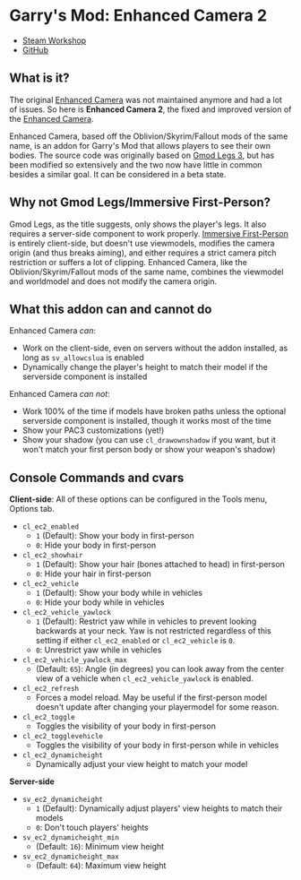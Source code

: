 Garry's Mod: Enhanced Camera 2
============================

* [Steam Workshop](https://steamcommunity.com/sharedfiles/filedetails/?id=678037029)
* [GitHub](https://github.com/VictorienXP/gmod-enhanced-camera-2)

What is it?
-----------

The original [Enhanced Camera](https://github.com/elizagamedev/gmod-enhanced-camera) was not maintained anymore and had a lot of issues. So here is **Enhanced Camera 2**, the fixed and improved version of the [Enhanced Camera](https://github.com/elizagamedev/gmod-enhanced-camera).

Enhanced Camera, based off the Oblivion/Skyrim/Fallout mods of the same name, is an addon for Garry's Mod that allows players to see their own bodies. The source code was originally based on [Gmod Legs 3](https://steamcommunity.com/sharedfiles/filedetails/?id=112806637), but has been modified so extensively and the two now have little in common besides a similar goal. It can be considered in a beta state.

Why not Gmod Legs/Immersive First-Person?
-----------------------------------------

Gmod Legs, as the title suggests, only shows the player's legs. It also requires a server-side component to work properly. [Immersive First-Person](https://steamcommunity.com/sharedfiles/filedetails/?id=133042891) is entirely client-side, but doesn't use viewmodels, modifies the camera origin (and thus breaks aiming), and either requires a strict camera pitch restriction or suffers a lot of clipping. Enhanced Camera, like the Oblivion/Skyrim/Fallout mods of the same name, combines the viewmodel and worldmodel and does not modify the camera origin.

What this addon can and cannot do
---------------------------------

Enhanced Camera *can*:

* Work on the client-side, even on servers without the addon installed, as long as `sv_allowcslua` is enabled
* Dynamically change the player's height to match their model if the serverside component is installed

Enhanced Camera *can not*:

* Work 100% of the time if models have broken paths unless the optional serverside component is installed, though it works most of the time
* Show your PAC3 customizations (yet!)
* Show your shadow (you can use `cl_drawownshadow` if you want, but it won't match your first person body or show your weapon's shadow)

Console Commands and cvars
--------------------------

**Client-side**: All of these options can be configured in the Tools menu, Options tab.

* `cl_ec2_enabled`
	* `1` (Default): Show your body in first-person
	* `0`: Hide your body in first-person
* `cl_ec2_showhair`
	* `1` (Default): Show your hair (bones attached to head) in first-person
	* `0`: Hide your hair in first-person
* `cl_ec2_vehicle`
	* `1` (Default): Show your body while in vehicles
	* `0`: Hide your body while in vehicles
* `cl_ec2_vehicle_yawlock`
	* `1` (Default): Restrict yaw while in vehicles to prevent looking backwards at your neck. Yaw is not restricted regardless of this setting if either `cl_ec2_enabled` or `cl_ec2_vehicle` is `0`.
	* `0`: Unrestrict yaw while in vehicles
* `cl_ec2_vehicle_yawlock_max`
	* (Default: `65`): Angle (in degrees) you can look away from the center view of a vehicle when `cl_ec2_vehicle_yawlock` is enabled.
* `cl_ec2_refresh`
	* Forces a model reload. May be useful if the first-person model doesn't update after changing your playermodel for some reason.
* `cl_ec2_toggle`
	* Toggles the visibility of your body in first-person
* `cl_ec2_togglevehicle`
	* Toggles the visibility of your body in first-person while in vehicles
* `cl_ec2_dynamicheight`
	* Dynamically adjust your view height to match your model

**Server-side**

* `sv_ec2_dynamicheight`
	* `1` (Default): Dynamically adjust players' view heights to match their models
	* `0`: Don't touch players' heights
* `sv_ec2_dynamicheight_min`
	* (Default: `16`): Minimum view height
* `sv_ec2_dynamicheight_max`
	* (Default: `64`): Maximum view height
